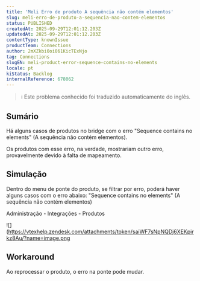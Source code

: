 ```yaml
---
title: 'Meli Erro de produto A sequência não contém elementos'
slug: meli-erro-de-produto-a-sequencia-nao-contem-elementos
status: PUBLISHED
createdAt: 2025-09-29T12:01:12.203Z
updatedAt: 2025-09-29T12:01:12.203Z
contentType: knownIssue
productTeam: Connections
author: 2mXZkbi0oi061KicTExNjo
tag: Connections
slugEN: meli-product-error-sequence-contains-no-elements
locale: pt
kiStatus: Backlog
internalReference: 678062
---
```


>ℹ️ Este problema conhecido foi traduzido automaticamente do inglês.

## Sumário



Há alguns casos de produtos no bridge com o erro "Sequence contains no elements" (A sequência não contém elementos).

Os produtos com esse erro, na verdade, mostrariam outro erro, provavelmente devido à falta de mapeamento.
## Simulação



Dentro do menu de ponte do produto, se filtrar por erro, poderá haver alguns casos com o erro abaixo: "Sequence contains no elements" (A sequência não contém elementos)

Administração - Integrações - Produtos

 ![](https://vtexhelp.zendesk.com/attachments/token/saiWF7sNpNQDj6XEKpirkz8Au/?name=image.png
## Workaround


Ao reprocessar o produto, o erro na ponte pode mudar.
